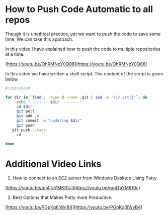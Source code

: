 # How to Push Code Automatic to all repos

Though it is unethical practice, yet we want to push the code to save some time, We can take this approach. 

In this video I have explained how to push the code to multiple repositories at a time.

[https://youtu.be/OhRMNpY0Q88](https://youtu.be/OhRMNpY0Q88)

In this video we have written a shell script, The content of the script is given below.

```bash
#!/bin/bash

for dir in `find . -type d -name .git | sed -e 's|/.git||'`; do
	 echo "-------- $dir --------"
	 cd $dir
	 git pull
	 git add -A
	 git commit -m "updating $dir"
	 git push
   git push --tags
	 cd -

done
```

# Additional Video Links

1. How to connect to an EC2 server from Windows Desktop Using Putty.

[https://youtu.be/qc4TaYMKf0c](https://youtu.be/qc4TaYMKf0c)

2. Best Options that Makes Putty more Productive.

[https://youtu.be/PGpKq6lWyB4](https://youtu.be/PGpKq6lWyB4)